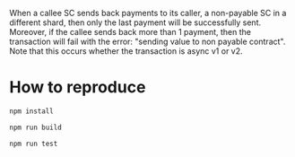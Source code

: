 When a callee SC sends back payments to its caller, a non-payable SC in a different shard, then only the last payment will be successfully sent. Moreover, if the callee sends back more than 1 payment, then the transaction will fail with the error: "sending value to non payable contract". Note that this occurs whether the transaction is async v1 or v2.

# How to reproduce

```bash
npm install

npm run build

npm run test
```